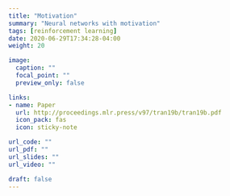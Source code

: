 ```yaml
---
title: "Motivation"
summary: "Neural networks with motivation"
tags: [reinforcement learning]
date: 2020-06-29T17:34:28-04:00
weight: 20

image:
  caption: ""
  focal_point: ""
  preview_only: false

links:
- name: Paper
  url: http://proceedings.mlr.press/v97/tran19b/tran19b.pdf
  icon_pack: fas
  icon: sticky-note

url_code: ""
url_pdf: ""
url_slides: ""
url_video: ""

draft: false
---
```

